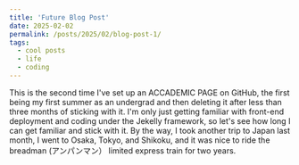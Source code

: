 ```yaml
---
title: 'Future Blog Post'
date: 2025-02-02
permalink: /posts/2025/02/blog-post-1/
tags:
  - cool posts
  - life
  - coding
---
```


This is the second time I've set up an ACCADEMIC PAGE on GitHub, the first being my first summer as an undergrad and then deleting it after less than three months of sticking with it. I'm only just getting familiar with front-end deployment and coding under the Jekelly framework, so let's see how long I can get familiar and stick with it.
By the way, I took another trip to Japan last month, I went to Osaka, Tokyo, and Shikoku, and it was nice to ride the breadman (アンパンマン） limited express train for two years. 

